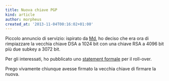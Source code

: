 ```yaml
---
title: Nuova chiave PGP
kind: article
author: morpheus
created_at: '2013-11-04T00:16:02+01:00'
---
```


Piccolo annuncio di servizio: ispirato da [Md][], ho deciso che era ora di
rimpiazzare la vecchia chiave DSA a 1024 bit con una chiave RSA a 4096 bit più
due subkey a 3072 bit.

Per gli interessati, ho pubblicato uno [statement formale][statement] per il
roll-over.

Prego vivamente chiunque avesse firmato la vecchia chiave di firmare la nuova.

[Md]: http://blog.bofh.it/debian/id_437
[statement]: /stuff/key-E3CE1BBE.txt
